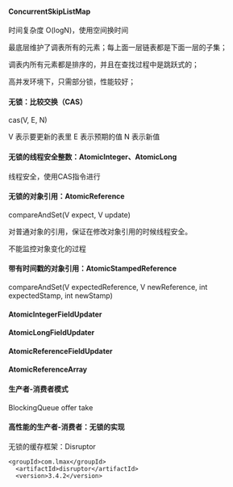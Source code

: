 #### ConcurrentSkipListMap

时间复杂度 O(logN)，使用空间换时间

最底层维护了调表所有的元素；每上面一层链表都是下面一层的子集；

调表内所有元素都是排序的，并且在查找过程中是跳跃式的；

高并发环境下，只需部分锁，性能较好；

#### 无锁：比较交换（CAS）

cas(V, E, N)

V 表示要更新的表里
E 表示预期的值
N 表示新值

#### 无锁的线程安全整数：AtomicInteger、AtomicLong

线程安全，使用CAS指令进行

#### 无锁的对象引用：AtomicReference

compareAndSet(V expect, V update)

对普通对象的引用，保证在修改对象引用的时候线程安全。

不能监控对象变化的过程

#### 带有时间戳的对象引用：AtomicStampedReference

compareAndSet(V   expectedReference,
                                 V   newReference,
                                 int expectedStamp,
                                 int newStamp)

#### AtomicIntegerFieldUpdater

#### AtomicLongFieldUpdater

#### AtomicReferenceFieldUpdater

#### AtomicReferenceArray

#### 生产者-消费者模式

BlockingQueue
	offer
	take

#### 高性能的生产者-消费者：无锁的实现

无锁的缓存框架：Disruptor

```
<groupId>com.lmax</groupId>
  <artifactId>disruptor</artifactId>
  <version>3.4.2</version>
```



